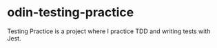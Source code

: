 # odin-testing-practice

Testing Practice is a project where I practice TDD and writing tests with Jest.
